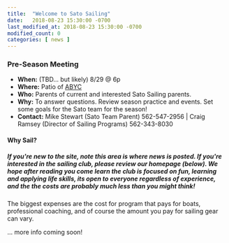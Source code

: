 ```yaml
---
title:  "Welcome to Sato Sailing"
date:   2018-08-23 15:30:00 -0700
last_modified_at: 2018-08-23 15:30:00 -0700
modified_count: 0
categories: [ news ]
---
```


<h3>Pre-Season Meeting</h3>

-    __When:__   (TBD... but likely) 8/29 @ 6p
-    __Where:__  Patio of [ABYC](https://goo.gl/maps/Vj3byDBjQrk)
-    __Who:__    Parents of current and interested Sato Sailing parents.
-    __Why:__    To answer questions. Review season practice and events. Set some goals for the Sato team for the season!
-    __Contact:__  Mike Stewart (Sato Team Parent) 562-547-2956 | Craig Ramsey (Director of Sailing Programs) 562-343-8030


<div class="alert alert-info">
<h4>Why Sail?</h4>
<!--img src="/assets/images/2018-PCCs-eyc-race-info.jpeg" alt="regatta racing map"-->


<h5>
If you're new to the site, note this area is where news is posted. If you're interested in the sailing club, please review our homepage (below). We hope after reading you come learn the club is focused on fun, learning and applying life skills, its open to everyone <em>regardless of experience,</em> and the the costs are probably much less than you might think!
</h5>

</div>
<!--more-->



 The biggest expenses are the cost for program that pays for boats, professional coaching, and of course the amount you pay for sailing gear can vary.

 ... more info coming soon!

